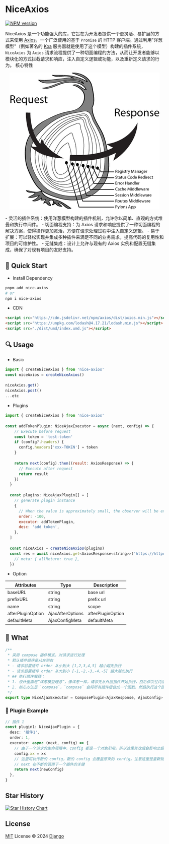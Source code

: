 # NiceAxios

[![NPM version](https://img.shields.io/npm/v/nice-axios?color=a1b858&label=)](https://www.npmjs.com/package/nice-axios)

NiceAxios 是一个功能强大的库，它旨在为开发者提供一个更灵活、易扩展的方式来使用 [Axios](https://axios-http.com/)，一个广泛使用的基于 `Promise` 的 HTTP 客户端。通过利用"洋葱模型"（例如著名的 [Koa](https://koajs.com/) 服务器就是使用了这个模型）构建的插件系统，`NiceAxios` 为 `Axios` 请求流程提供了一种切面编程的方法，从而让开发者能够以模块化的方式拦截请求和响应，注入自定义逻辑或功能，以及重新定义请求的行为。
核心特性

<div align="center">

[![onion-model-image](./assets/onion-model.png)](./assets/onion-model.png)

</div>
- 灵活的插件系统：使用洋葱模型构建的插件机制，允许你以简单、直观的方式堆叠和执行中间件。
- 切面编程支持：为 Axios 请求和响应提供了一种切面编程的解决方案，使得操作更加灵活，方便在请求处理过程中注入自定义逻辑。
- 易于扩展：可以轻松实现并集成多种插件来满足不同的业务需求，提高代码的复用性和项目的可维护性。
- 无缝集成：设计上允许与现有的 Axios 实例和配置无缝集成，确保了对现有项目的友好支持。

## 🚀 Quick Start

- Install Dependency

```bash
pnpm add nice-axios
# or
npm i nice-axios
```

- CDN

```html
<script src="https://cdn.jsdelivr.net/npm/axios/dist/axios.min.js"></script>
<script src="https://unpkg.com/lodash@4.17.21/lodash.min.js"></script>
<script src="./dist/umd/index.umd.js"></script>
```

## 🔍 Usage

- Basic

```js
import { createNiceAxios } from 'nice-axios'
const niceAxios = createNiceAxios()

niceAxios.get()
niceAxios.post()
...etc

```

- Plugins

```js
import { createNiceAxios } from 'nice-axios'

const addTokenPlugin: NiceAjaxExecutor = async (next, config) => {
    // Execute before request
    const token = 'test-token'
    if (config?.headers) {
      config.headers['xxx-TOKEN'] = token
    }

    return next(config).then((result: AxiosResponse) => {
      // Execute after request
      return result
    })
  }

  const plugins: NiceAjaxPlugin[] = [
    // generate plugin instance
    {
      // When the value is approximately small, the observer will be executed earlier before the request. On the contrary, the larger the value, the earlier the observer will be executed after the request.
      order: -100,
      executor: addTokenPlugin,
      desc: 'add token',
    },
  ]

  const niceAxios = createNiceAxios(plugins)
  const res = await niceAxios.get<AxiosResponse<string>>('https://httpd.apache.org/', {
    // meta: { allReturn: true },
  })
```

- Option

| Attributes        | Type             | Description       |
| ----------------- | ---------------- | ----------------- |
| baseURL           | string           | base url          |
| prefixURL         | string           | prefix url        |
| name              | string           | scope             |
| afterPluginOption | AjaxAfterOptions | afterPluginOption |
| defaultMeta       | AjaxConfigMeta   | defaultMeta       |

## 🤔 What

```ts
/**
 * 采用 compose 插件模式，对请求进行处理
 * 默认插件顺序是从左到右
 * - 请求前置插件 order 从小到大 [1,2,3,4,5] 越小越先执行
 * - 请求后置插件 order 从大到小 [-1,-2,-3,-4,-5] 越大越先执行
 * ## 执行顺序解释：
 * 1. 设计里面是”洋葱模型理念“，像洋葱一样，请求先从外层插件开始执行，然后依次往内层执行，最后返回结果
 * 2. 核心方法是 `compose`，`compose` 会将所有插件组合成一个函数，然后执行这个函数，这个函数会依次执行所有插件
 */
export type NiceAjaxExecutor = ComposePlugin<AjaxResponse, AjaxConfig>
```

### 🌰 Plugin Example

```ts
// 插件 1
const plugin1: NiceAjaxPlugin = {
  desc: '插件1',
  order: 1,
  executor: async (next, config) => {
    // 由于一个请求的生命周期中，config 都是一个对象引用。所以这里修改后会影响之后的 config 的值
    config.xx = xx
    // 这里可以传新的 config，新的 config 会覆盖原来的 config。注意这里是重新赋值 oldConfig = newConfig
    // next 在不断的调用下一个插件的关键
    return next(newConfig)
  },
}
```

## Star History

<a href="https://star-history.com/#sixdjango/nice-axios&Date">
  <picture>
    <source media="(prefers-color-scheme: dark)" srcset="https://api.star-history.com/svg?repos=sixdjango/nice-axios&type=Date&theme=dark" />
    <source media="(prefers-color-scheme: light)" srcset="https://api.star-history.com/svg?repos=sixdjango/nice-axios&type=Date" />
    <img alt="Star History Chart" src="https://api.star-history.com/svg?repos=sixdjango/nice-axios&type=Date" />
  </picture>
</a>

## License

[MIT](./LICENSE) License © 2024 [Django](https://github.com/sixdjango)
